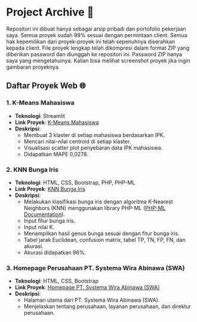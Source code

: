 # Project Archive 📁

Repositori ini dibuat hanya sebagai arsip pribadi dan portofolio pekerjaan saya. Semua proyek sudah 99% sesuai dengan permintaan client. Semua hak kepemilikan dari proyek-proyek ini telah sepenuhnya diserahkan kepada client. File proyek lengkap telah dikompresi dalam format ZIP yang diberikan password dan diunggah ke repositori ini. Password ZIP hanya saya yang mengetahuinya. Kalian bisa melihat screenshot proyek jika ingin gambaran proyeknya.

## Daftar Proyek Web 🌐

### 1. K-Means Mahasiswa
- **Teknologi**: Streamlit
- **Link Proyek**: [K-Means Mahasiswa](https://github.com/nopalsh/web-project-archive/tree/main/KMeans%20Mahasiswa)
- **Deskripsi**:
  - Membuat 3 klaster di setiap mahasiswa berdasarkan IPK.
  - Mencari nilai-nilai centroid di setiap klaster.
  - Visualisasi scatter plot penyebaran data IPK mahasiswa.
  - Didapatkan MAPE 0,0278.

### 2. KNN Bunga Iris
- **Teknologi**: HTML, CSS, Bootstrap, PHP, PHP-ML
- **Link Proyek**: [KNN Bunga Iris](https://github.com/nopalsh/web-project-archive/tree/main/KNN%20Bunga%20Iris)
- **Deskripsi**:
  - Melakukan klasifikasi bunga iris dengan algoritma K-Nearest Neighbors (KNN) menggunakan library PHP-ML ([PHP-ML Documentation](https://php-ml.readthedocs.io/en/latest/)).
  - Input fitur bunga iris.
  - Input nilai K.
  - Menampilkan hasil genus bunga sesuai dengan fitur bunga iris.
  - Tabel jarak Euclidean, confusion matrix, tabel TP, TN, FP, FN, dan akurasi.
  - Akurasi didapatkan 96%.

### 3. Homepage Perusahaan PT. Systema Wira Abinawa (SWA)
- **Teknologi**: HTML, CSS, Bootstrap
- **Link Proyek**: [Homepage PT. Systema Wira Abinawa (SWA)](https://github.com/nopalsh/web-project-archive/tree/main/PT.%20SWA%20Web%20Homepage)
- **Deskripsi**:
  - Halaman utama dari PT. Systema Wira Abinawa (SWA).
  - Menjelaskan tentang perusahaan, layanan perusahaan, dan direktur perusahaan.

